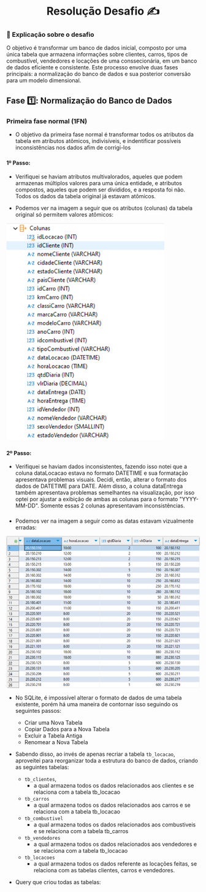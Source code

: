 <h1 align="center">Resolução Desafio ✍️</h1>


### 📝 Explicação sobre o desafio
    
O objetivo é transformar um banco de dados inicial, composto por uma única tabela que armazena informações sobre clientes, carros, tipos de combustível, vendedores e locações de uma conssecionária, em um banco de dados eficiente e consistente. Este processo envolve duas fases principais: a normalização do banco de dados e sua posterior conversão para um modelo dimensional.

###

## Fase 1️⃣: Normalização do Banco de Dados

### Primeira fase normal (1FN)
- O objetivo da primeira fase normal é transformar todos os atributos da tabela em atributos atômicos, indivisíveis, e indentificar possíveis inconsistências nos dados afim de corrigi-los
###
#### 1º Passo:

- Verifiquei se haviam atributos multivalorados, aqueles que podem armazenas múltiplos valores para uma única entidade, e atributos compostos, aqueles que podem ser divididos, e a resposta foi não. Todos os dados da tabela original já estavam atômicos.

- Podemos ver na imagem a seguir que os atributos (colunas) da tabela original só permitem valores atômicos:

![evidência de que só existiam dados atômicos](../Evidencias/ColunasOriginal.png) 
###
#### **2º Passo:** 

- Verifiquei se haviam dados inconsistentes, fazendo isso notei que a coluna dataLocacao estava no formato DATETIME e sua formatação apresentava problemas visuais. Decidi, então, alterar o formato dos dados de DATETIME para DATE. Além disso, a coluna dataEntrega também apresentava problemas semelhantes na visualização, por isso optei por ajustar a exibição de ambas as colunas para o formato "YYYY-MM-DD". Somente essas 2 colunas apresentavam inconsistências. 
###
- Podemos ver na imagem a seguir como as datas estavam vizualmente erradas:

![evidência de vizualização das datas](../Evidencias/FormatacaoOriginalDatas.png)


- No SQLite, é impossível alterar o formato de dados de uma tabela existente, porém há uma maneira de contornar isso seguindo os seguintes passos:
    - Criar uma Nova Tabela
    - Copiar Dados para a Nova Tabela
    - Excluir a Tabela Antiga
    - Renomear a Nova Tabela

- Sabendo disso, ao invés de apenas recriar a tabela ``tb_locacao``, aproveitei para reorganizar toda a estrutura do banco de dados, criando as seguintes tabelas:
    - ``tb_clientes``, 
        - a qual armazena todos os dados relacionados aos clientes e se relaciona com a tabela tb_locacao
    - ``tb_carros``
        - a qual armazena todos os dados relacionados aos carros e se relaciona com a tabela tb_locacao
    - ``tb_combustivel``
        - a qual armazena todos os dados relacionados aos combustiveis e se relaciona com a tabela tb_carros
    - ``tb_vendedores``
        - a qual armazena todos os dados relacionados aos vendedores e se relaciona com a tabela tb_locacao
    - ``tb_locacoes``
        - a qual armazena todos os dados referente as locações feitas, se relaciona com as tabelas clientes, carros e vendedores.

- Query que criou todas as tabelas: